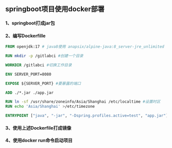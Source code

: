 ## springboot项目使用docker部署



#### 1、springboot打成jar包



#### 2、编写Dockerfille

```dockerfile
FROM openjdk:17 # java8使用 anapsix/alpine-java:8_server-jre_unlimited 这个镜像

RUN mkdir -p /gitlabci #创建一个目录

WORKDIR /gitlabci #切换工作目录

ENV SERVER_PORT=8080

EXPOSE ${SERVER_PORT} #要暴露的端口

ADD ./*.jar ./app.jar

RUN ln -sf /usr/share/zoneinfo/Asia/Shanghai /etc/localtime #设置时区
RUN echo 'Asia/Shanghai' >/etc/timezone

ENTRYPOINT ["java", "-jar", "-Dspring.profiles.active=test", "app.jar"]
```



#### 3、使用上述Dockerfile打成镜像



#### 4、使用docker run命令启动项目

